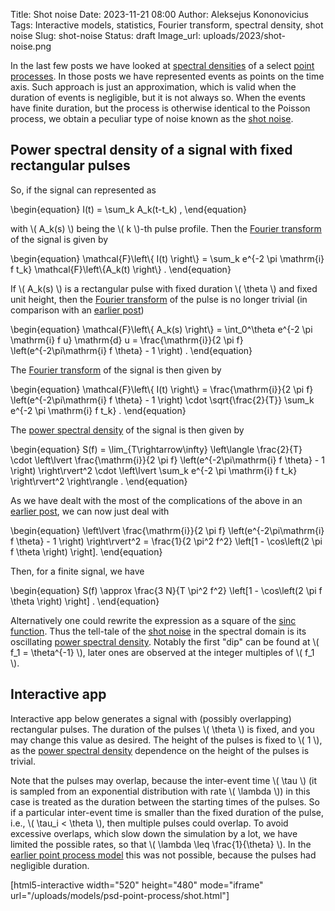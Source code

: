 Title: Shot noise
Date: 2023-11-21 08:00
Author: Aleksejus Kononovicius
Tags: Interactive models, statistics, Fourier transform, spectral density, shot noise
Slug: shot-noise
Status: draft
Image_url: uploads/2023/shot-noise.png

In the last few posts we have looked at [spectral
densities](/tag/spectral-density/) of a select [point
processes](/tag/point-process/). In those posts we have represented events
as points on the time axis. Such approach is just an approximation, which is
valid when the duration of events is negligible, but it is not always so.
When the events have finite duration, but the process is otherwise identical
to the Poisson process, we obtain a peculiar type of noise known as the
[shot noise](/tag/shot-noise/).
<!--more-->

## Power spectral density of a signal with fixed rectangular pulses

So, if the signal can represented as

\begin{equation}
    I(t) = \sum\_k A\_k(t-t\_k) ,
\end{equation}

with \\\( A\_k(s) \\\) being the \\\( k \\\)-th pulse profile. Then the
[Fourier transform](/tag/fourier-transform/) of the signal is given by

\begin{equation}
    \mathcal{F}\left\\{ I(t) \right\\} =
        \sum\_k e^{-2 \pi \mathrm{i} f t\_k} \mathcal{F}\left\\{A\_k(t) \right\\} .
\end{equation}

If \\\( A\_k(s) \\\) is a rectangular pulse with fixed duration \\\( \theta
\\\) and fixed unit height, then the [Fourier
transform](/tag/fourier-transform/) of the pulse is no longer trivial (in
comparison with an [earlier
post]({filename}/articles/2023/poisson-process-psd.md))

\begin{equation}
    \mathcal{F}\left\\{ A\_k(s) \right\\} =
        \int\_0^\theta e^{-2 \pi \mathrm{i} f u} \mathrm{d} u =
        \frac{\mathrm{i}}{2 \pi f} \left(e^{-2\pi\mathrm{i} f \theta} - 1 \right) .
\end{equation}

The [Fourier transform](/tag/fourier-transform/) of the signal is then given
by

\begin{equation}
    \mathcal{F}\left\\{ I(t) \right\\} =
        \frac{\mathrm{i}}{2 \pi f} \left(e^{-2\pi\mathrm{i} f \theta} - 1 \right)
        \cdot
        \sqrt{\frac{2}{T}}
        \sum\_k e^{-2 \pi \mathrm{i} f t\_k} .
\end{equation}

The [power spectral density](/tag/spectral-density/) of the signal is then
given by

\begin{equation}
    S(f) = \lim\_{T\rightarrow\infty} \left\langle
            \frac{2}{T} \cdot \left\lvert
                \frac{\mathrm{i}}{2 \pi f} \left(e^{-2\pi\mathrm{i} f \theta} - 1 \right)
            \right\rvert^2 \cdot \left\lvert
                    \sum\_k e^{-2 \pi \mathrm{i} f t\_k}
                \right\rvert^2
        \right\rangle .
\end{equation}

As we have dealt with the most of the complications of the above in an
[earlier post]({filename}/articles/2023/poisson-process-psd.md), we can now
just deal with

\begin{equation}
    \left\lvert \frac{\mathrm{i}}{2 \pi f} \left(e^{-2\pi\mathrm{i} f \theta} - 1 \right) \right\rvert^2 =
        \frac{1}{2 \pi^2 f^2} \left[1 - \cos\left(2 \pi f \theta \right) \right].
\end{equation}

Then, for a finite signal, we have

\begin{equation}
    S(f) \approx \frac{3 N}{T \pi^2 f^2} \left[1 - \cos\left(2 \pi f \theta \right) \right] .
\end{equation}

Alternatively one could rewrite the expression as a square of the [sinc
function](https://en.wikipedia.org/wiki/Sinc_function). Thus the tell-tale
of the [shot noise](/tag/shot-noise/) in the spectral domain is its
oscillating [power spectral density](/tag/spectral-density/). Notably the
first "dip" can be found at \\\( f\_1 = \theta^{-1} \\\), later ones are
observed at the integer multiples of \\\( f\_1 \\\).

## Interactive app

Interactive app below generates a signal with (possibly overlapping)
rectangular pulses. The duration of the pulses \\\( \theta \\\) is fixed,
and you may change this value as desired. The height of the pulses is fixed to
\\\( 1 \\\), as the [power spectral density](/tag/spectral-density/)
dependence on the height of the pulses is trivial.

Note that the pulses may overlap, because the inter-event time \\\( \tau \\\)
(it is sampled from an exponential distribution with rate \\\( \lambda \\\))
in this case is treated as the duration between the starting times of
the pulses. So if a particular inter-event time is smaller than the fixed
duration of the pulse, i.e., \\\( \tau\_i < \theta \\\), then multiple
pulses could overlap. To avoid excessive overlaps, which slow down the
simulation by a lot, we have limited the possible rates, so that
\\\( \lambda \leq \frac{1}{\theta} \\\). In the [earlier point process
model]({filename}/articles/2023/poisson-process-psd.md) this was not
possible, because the pulses had negligible duration.

[html5-interactive width="520" height="480" mode="iframe"
url="/uploads/models/psd-point-process/shot.html"]
